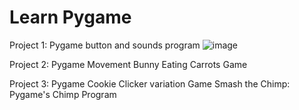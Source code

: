 # Learn Pygame
Project 1: Pygame button and sounds program
![image](https://user-images.githubusercontent.com/63701122/175455151-256f7378-78a6-4b52-87fb-607db9129024.png)

Project 2: Pygame Movement Bunny Eating Carrots Game

Project 3: Pygame Cookie Clicker variation Game
Smash the Chimp: Pygame's Chimp Program
